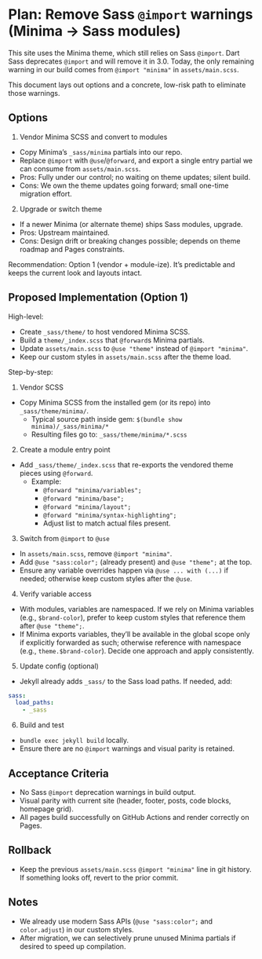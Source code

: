# Plan: Remove Sass `@import` warnings (Minima → Sass modules)

This site uses the Minima theme, which still relies on Sass `@import`. Dart Sass deprecates `@import` and will remove it in 3.0. Today, the only remaining warning in our build comes from `@import "minima"` in `assets/main.scss`.

This document lays out options and a concrete, low-risk path to eliminate those warnings.

## Options

1) Vendor Minima SCSS and convert to modules
- Copy Minima’s `_sass/minima` partials into our repo.
- Replace `@import` with `@use`/`@forward`, and export a single entry partial we can consume from `assets/main.scss`.
- Pros: Fully under our control; no waiting on theme updates; silent build.
- Cons: We own the theme updates going forward; small one-time migration effort.

2) Upgrade or switch theme
- If a newer Minima (or alternate theme) ships Sass modules, upgrade.
- Pros: Upstream maintained.
- Cons: Design drift or breaking changes possible; depends on theme roadmap and Pages constraints.

Recommendation: Option 1 (vendor + module-ize). It’s predictable and keeps the current look and layouts intact.

## Proposed Implementation (Option 1)

High-level:
- Create `_sass/theme/` to host vendored Minima SCSS.
- Build a `theme/_index.scss` that `@forward`s Minima partials.
- Update `assets/main.scss` to `@use "theme"` instead of `@import "minima"`.
- Keep our custom styles in `assets/main.scss` after the theme load.

Step-by-step:
1. Vendor SCSS
- Copy Minima SCSS from the installed gem (or its repo) into `_sass/theme/minima/`.
  - Typical source path inside gem: `$(bundle show minima)/_sass/minima/*`
  - Resulting files go to: `_sass/theme/minima/*.scss`

2. Create a module entry point
- Add `_sass/theme/_index.scss` that re-exports the vendored theme pieces using `@forward`.
  - Example:
    - `@forward "minima/variables";`
    - `@forward "minima/base";`
    - `@forward "minima/layout";`
    - `@forward "minima/syntax-highlighting";`
    - Adjust list to match actual files present.

3. Switch from `@import` to `@use`
- In `assets/main.scss`, remove `@import "minima"`.
- Add `@use "sass:color";` (already present) and `@use "theme";` at the top.
- Ensure any variable overrides happen via `@use ... with (...)` if needed; otherwise keep custom styles after the `@use`.

4. Verify variable access
- With modules, variables are namespaced. If we rely on Minima variables (e.g., `$brand-color`), prefer to keep custom styles that reference them after `@use "theme";`.
- If Minima exports variables, they’ll be available in the global scope only if explicitly forwarded as such; otherwise reference with namespace (e.g., `theme.$brand-color`). Decide one approach and apply consistently.

5. Update config (optional)
- Jekyll already adds `_sass/` to the Sass load paths. If needed, add:

```yaml
sass:
  load_paths:
    - _sass
```

6. Build and test
- `bundle exec jekyll build` locally.
- Ensure there are no `@import` warnings and visual parity is retained.

## Acceptance Criteria
- No Sass `@import` deprecation warnings in build output.
- Visual parity with current site (header, footer, posts, code blocks, homepage grid).
- All pages build successfully on GitHub Actions and render correctly on Pages.

## Rollback
- Keep the previous `assets/main.scss` `@import "minima"` line in git history. If something looks off, revert to the prior commit.

## Notes
- We already use modern Sass APIs (`@use "sass:color";` and `color.adjust`) in our custom styles.
- After migration, we can selectively prune unused Minima partials if desired to speed up compilation.

